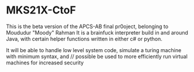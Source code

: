 # MKS21X-CtoF

This is the beta version of the APCS-AB final pr0oject, belonging to Moududur "Moody" Rahman
It is a brainfuck interpreter build in and around Java, with certain helper functions written in either c# or python.

It will be able to handle low level system code, simulate a turing machine with minimum syntax, and // possible be used to more efficiently run virtual machines for increased security
